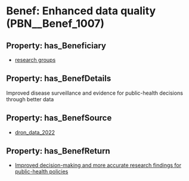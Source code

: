 # Benef: __Enhanced data quality__ (PBN__Benef_1007)

## Property: has_Beneficiary

* [research groups](../Stakeholder/PBN__Stakeholder_172)

## Property: has_BenefDetails

Improved disease surveillance and evidence for public-health decisions through better data

## Property: has_BenefSource

* [dron_data_2022](../Article/PBN__Article_208)

## Property: has_BenefReturn

* [Improved decision-making and more accurate research findings for public-health policies](../BenefReturn/PBN__BenefReturn_1121)

